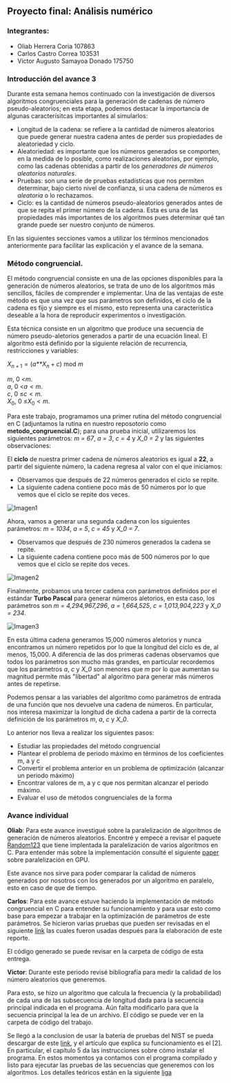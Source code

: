 Proyecto final: Análisis numérico
---------------------------------

### Integrantes:

-   Oliab Herrera Coria 107863
-   Carlos Castro Correa 103531
-   Víctor Augusto Samayoa Donado 175750

### Introducción del avance 3

Durante esta semana hemos continuado con la investigación de diversos
algoritmos congruenciales para la generación de cadenas de número
pseudo-aleatorios; en esta etapa, podemos destacar la importancia de
algunas caracterísitcas importantes al simularlos:

-   Longitud de la cadena: se refiere a la cantidad de números
    aleatorios que puede generar nuestra cadena antes de perder sus
    propiedades de aleatoriedad y ciclo.
-   Aleatoriedad: es importante que los números generados se comporten,
    en la medida de lo posible, como realizaciones aleatorias, por
    ejemplo, como las cadenas obtenidas a partir de los *generadores de
    números aleatorios naturales*.
-   Pruebas: son una serie de pruebas estadísticas que nos permiten
    determinar, bajo cierto nivel de confianza, si una cadena de números
    es *aleatoria* o lo rechazamos.
-   Ciclo: es la cantidad de números pseudo-aleatorios generados antes
    de que se repita el primer número de la cadena. Esta es una de las
    propiedades más importantes de los algoritmos pues determinar qué
    tan grande puede ser nuestro conjunto de números.

En las siguientes secciones vamos a utilizar los términos mencionados
anteriormente para facilitar las explicación y el avance de la semana.

### Método congruencial.

El método congruencial consiste en una de las opciones disponibles para
la generación de números aleatorios, se trata de uno de los algoritmos
más sencillos, fáciles de comprender e implementar. Una de las ventajas
de este método es que una vez que sus parámetros son definidos, el ciclo
de la cadena es fijo y siempre es el mismo, esto representa una
característica deseable a la hora de reproducir experimentos o
investigación.

Esta técnica consiste en un algoritmo que produce una secuencia de
número pseudo-aletorios generados a partir de una ecuación lineal. El
algoritmo está definido por la siguiente relación de recurrencia,
restricciones y variables:

*X*<sub>*n* + 1</sub> = (*a**X*<sub>*n*</sub> + *c*) mod *m*

*m*, 0 &lt;*m*.  
*a*, 0 &lt;*a* &lt; *m*.  
*c*, 0 ≤*c* &lt; *m*.  
*X*<sub>0</sub>, 0 ≤*X*<sub>0</sub> &lt; *m*.

Para este trabajo, programamos una primer rutina del método congruencial
en C (adjuntamos la rutina en nuestro reposotorio como
**metodo\_congruencial.C**); para una prueba inicial, utilizaremos los
siguientes parámetros: *m = 67*, *a = 3*, *c = 4* y *X\_0 = 2* y las
siguientes observaciones:

El **ciclo** de nuestra primer cadena de números aleatorios es igual a
**22**, a partir del siguiente número, la cadena regresa al valor con el
que iniciamos:

-   Observamos que después de 22 números generados el ciclo se repite.
-   La siguiente cadena contiene poco más de 50 números por lo que vemos
    que el ciclo se repite dos veces.

![Imagen1](https://drive.google.com/uc?id=1AkgF9fjCJFVf-uZCmXuoqX3lF_ES6IzG)

Ahora, vamos a generar una segunda cadena con los siguientes parámetros:
*m = 1034*, *a = 5*, *c = 45* y *X\_0 = 7*.

-   Observamos que después de 230 números generados la cadena se repite.
-   La siguiente cadena contiene poco más de 500 números por lo que
    vemos que el ciclo se repite dos veces.

![Imagen2](https://drive.google.com/uc?id=1JdnFRMn7BXY-FO8GX0GBBANL3jbMGGJ1)

Finalmente, probamos una tercer cadena con parámetros definidos por el
estándar **Turbo Pascal** para generar números aletorios, en esta caso,
los parámetros son *m = 4,294,967,296*, *a = 1,664,525*, *c =
1,013,904,223* y *X\_0 = 234*.

![Imagen3](https://drive.google.com/uc?id=1mCWOomSDmGPum6b3xk53cIyyZgCImNR-)

En esta última cadena generamos 15,000 números aletorios y nunca
encontramos un número repetidos por lo que la longitud del ciclo es de,
al menos, 15,000. A diferencia de las dos primeras cadenas observamos
que todos los parámetros son mucho más grandes, en particular recordemos
que los parámetros *a*, *c* y *X\_0* son menores que *m* por lo que
aumentan su magnitud permite más "libertad" al algoritmo para generar
más números antes de repetirse.

Podemos pensar a las variables del algoritmo como parámetros de entrada
de una función que nos devuelve una cadena de números. En particular,
nos interesa maximizar la longitud de dicha cadena a partir de la
correcta definición de los parámetros *m*, *a*, *c* y *X\_0*.

Lo anterior nos lleva a realizar los siguientes pasos:

-   Estudiar las propiedades del método congruencial
-   Plantear el problema de periodo máximo en términos de los
    coeficientes m, a y c
-   Convertir el problema anterior en un problema de optimización
    (alcanzar un periodo máximo)
-   Encontrar valores de m, a y c que nos permitan alcanzar el periodo
    máximo.
-   Evaluar el uso de métodos congruenciales de la forma

### Avance individual

**Oliab**: Para este avance investigué sobre la paralelización de
algorítmos de generación de números aleatorios. Encontré y empecé a
revisar el paquete
[Random123](https://www.deshawresearch.com/resources_random123.html) que
tiene implentada la paralelización de varios algoritmos en C. Para
entender más sobre la implementación consulté el siguiente
[paper](https://www.nag.co.uk/IndustryArticles/gpu_gems_article.pdf)
sobre paralelización en GPU.

Este avance nos sirve para poder comparar la calidad de números
generados por nosotros con los generados por un algoritmo en paralelo,
esto en caso de que de tiempo.

**Carlos**: Para este avance estuve haciendo la implementación de método
congruencial en C para entender su funcionamiento y para usar esto como
base para empezar a trabajar en la optimización de parámetros de este
parámetros. Se hicieron varias pruebas que pueden ser revisadas en el
siguiente [link](https://drive.google.com/open?id=1-lb44qRpa6_hvlZw89hzPkAWEPx6ELUb) las cuales fueron usadas después para la elaboración de
este reporte.

El código generado se puede revisar en la carpeta de código de esta
entrega.

**Victor**: Durante este periodo revisé bibliografía para medir la
calidad de los número aleatorios que generemos.

Para esto, se hizo un algoritmo que calcula la frecuencia (y la
probabilidad) de cada una de las subsecuencia de longitud dada para la
secuencia principal indicada en el programa. Aún falta modificarlo para
que la secuencia principal la lea de un archivo. El código se puede ver
en la carpeta de código del trabajo.

Se llegó a la conclusion de usar la batería de pruebas del NIST se pueda
descargar de este
[link](https://csrc.nist.gov/projects/random-bit-generation/documentation-and-software),
y el artículo que explica su funcionamiento es el \[2\]. En particular,
el capítulo 5 da las instrucciones sobre cómo instalar el programa. En
estos momentos ya contamos con el programa compilado y listo para
ejecutar las pruebas de las secuencias que generemos con los algoritmos.
Los detalles teóricos están en la siguiente
[liga](https://docs.google.com/document/d/1m4rcsfr39bRoOpqFL8m2_KiRlr2V5CiEmb05Ot9pEYA/edit?usp=sharing)



